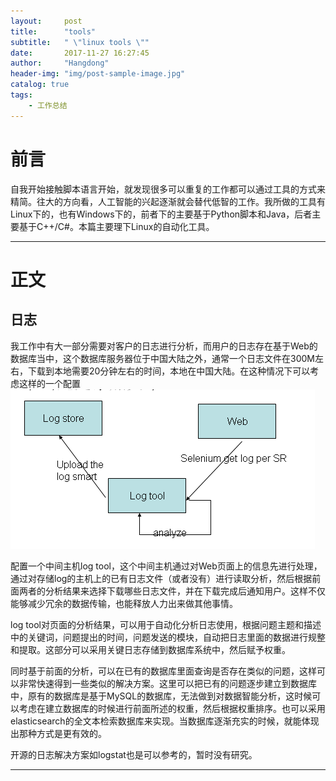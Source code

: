 ```yaml
---
layout:     post
title:      "tools"
subtitle:   " \"linux tools \""
date:       2017-11-27 16:27:45 
author:     "Hangdong"
header-img: "img/post-sample-image.jpg"
catalog: true
tags:
    - 工作总结
---
```


# 前言 #
自我开始接触脚本语言开始，就发现很多可以重复的工作都可以通过工具的方式来精简。往大的方向看，人工智能的兴起逐渐就会替代低智的工作。我所做的工具有Linux下的，也有Windows下的，前者下的主要基于Python脚本和Java，后者主要基于C++/C#。本篇主要理下Linux的自动化工具。

---

# 正文 #
## 日志 ##
我工作中有大一部分需要对客户的日志进行分析，而用户的日志存在基于Web的数据库当中，这个数据库服务器位于中国大陆之外，通常一个日志文件在300M左右，下载到本地需要20分钟左右的时间，本地在中国大陆。在这种情况下可以考虑这样的一个配置
![](/img/in-post/post-tools/log.png)

配置一个中间主机log tool，这个中间主机通过对Web页面上的信息先进行处理，通过对存储log的主机上的已有日志文件（或者没有）进行读取分析，然后根据前面两者的分析结果来选择下载哪些日志文件，并在下载完成后通知用户。这样不仅能够减少冗余的数据传输，也能释放人力出来做其他事情。

log tool对页面的分析结果，可以用于自动化分析日志使用，根据问题主题和描述中的关键词，问题提出的时间，问题发送的模块，自动把日志里面的数据进行规整和提取。这部分可以采用关键日志存储到数据库系统中，然后赋予权重。

同时基于前面的分析，可以在已有的数据库里面查询是否存在类似的问题，这样可以非常快速得到一些类似的解决方案。这里可以把已有的问题逐步建立到数据库中，原有的数据库是基于MySQL的数据库，无法做到对数据智能分析，这时候可以考虑在建立数据库的时候进行前面所述的权重，然后根据权重排序。也可以采用elasticsearch的全文本检索数据库来实现。当数据库逐渐充实的时候，就能体现出那种方式是更有效的。

开源的日志解决方案如logstat也是可以参考的，暂时没有研究。

---


